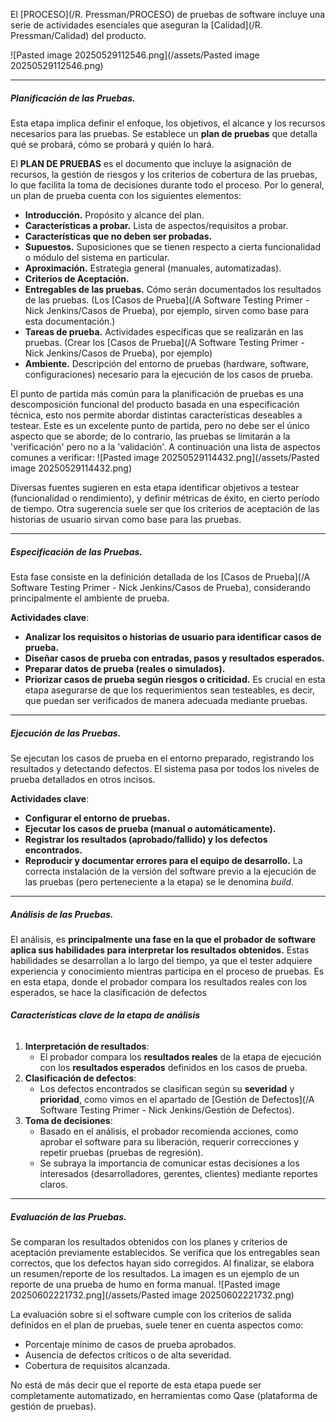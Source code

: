El [PROCESO](/R. Pressman/PROCESO) de pruebas de software incluye una serie de actividades esenciales que aseguran la [Calidad](/R. Pressman/Calidad) del producto.

![Pasted image 20250529112546.png](/assets/Pasted image 20250529112546.png)

****
##### **Planificación de las Pruebas.**
Esta etapa implica definir el enfoque, los objetivos, el alcance y los recursos necesarios para las pruebas. Se establece un **plan de pruebas** que detalla qué se probará, cómo se probará y quién lo hará.

El **PLAN DE PRUEBAS** es el documento que incluye la asignación de recursos, la gestión de riesgos y los criterios de cobertura de las pruebas, lo que facilita la toma de decisiones durante todo el proceso.
Por lo general, un plan de prueba cuenta con los siguientes elementos:

- **Introducción.** Propósito y alcance del plan.
- **Características a probar.** Lista de aspectos/requisitos a probar.
- **Características que no deben ser probadas.** 
- **Supuestos.** Suposiciones que se tienen respecto a cierta funcionalidad o módulo del sistema en particular.
- **Aproximación.** Estrategia general (manuales, automatizadas).
- **Criterios de Aceptación.** 
- **Entregables de las pruebas.** Cómo serán documentados los resultados de las pruebas. (Los [Casos de Prueba](/A Software Testing Primer - Nick Jenkins/Casos de Prueba), por ejemplo, sirven como base para esta documentación.)
- **Tareas de prueba.** Actividades específicas que se realizarán en las pruebas. (Crear los [Casos de Prueba](/A Software Testing Primer - Nick Jenkins/Casos de Prueba), por ejemplo)
- **Ambiente.** Descripción del entorno de pruebas (hardware, software, configuraciones) necesario para la ejecución de los casos de prueba.

El punto de partida más común para la planificación de pruebas es una descomposición funcional del producto basada en una especificación técnica, esto nos permite abordar distintas características deseables a testear. Este es un excelente punto de partida, pero no debe ser el único aspecto que se aborde; de lo contrario, las pruebas se limitarán a la 'verificación' pero no a la 'validación'. A continuación una lista de aspectos comunes a verificar: 
![Pasted image 20250529114432.png](/assets/Pasted image 20250529114432.png)

Diversas fuentes sugieren en esta etapa identificar objetivos a testear (funcionalidad o rendimiento), y definir métricas de éxito, en cierto período de tiempo. Otra sugerencia suele ser que los criterios de aceptación de las historias de usuario sirvan como base para las pruebas.
****
##### **Especificación de las Pruebas.**
Esta fase consiste en la definición detallada de los [Casos de Prueba](/A Software Testing Primer - Nick Jenkins/Casos de Prueba), considerando principalmente el ambiente de prueba.

**Actividades clave**:

- **Analizar los requisitos o historias de usuario para identificar casos de prueba.**
- **Diseñar casos de prueba con entradas, pasos y resultados esperados.**
- **Preparar datos de prueba (reales o simulados).**
- **Priorizar casos de prueba según riesgos o criticidad.**
Es crucial en esta etapa asegurarse de que los requerimientos sean testeables, es decir, que puedan ser verificados de manera adecuada mediante pruebas.
****
##### **Ejecución de las Pruebas.**

Se ejecutan los casos de prueba en el entorno preparado, registrando los resultados y detectando defectos. El sistema pasa por todos los niveles de prueba detallados en otros incisos.

**Actividades clave**:

- **Configurar el entorno de pruebas.**
- **Ejecutar los casos de prueba (manual o automáticamente).**
- **Registrar los resultados (aprobado/fallido) y los defectos encontrados.**
- **Reproducir y documentar errores para el equipo de desarrollo.**
La correcta instalación de la versión del software previo a la ejecución de las pruebas (pero perteneciente a la etapa) se le denomina *build*. 
****
##### **Análisis de las Pruebas.**
El análisis, es **principalmente una fase en la que el probador de software aplica sus habilidades para interpretar los resultados obtenidos.** Estas habilidades se desarrollan a lo largo del tiempo, ya que el tester adquiere experiencia y conocimiento mientras participa en el proceso de pruebas.
Es en esta etapa, donde el probador compara los resultados reales con los esperados, se hace la clasificación de defectos
###### **Características clave de la etapa de análisis**

1. **Interpretación de resultados**:
    - El probador compara los **resultados reales** de la etapa de ejecución con los **resultados esperados** definidos en los casos de prueba.
2. **Clasificación de defectos**:
    - Los defectos encontrados se clasifican según su **severidad** y **prioridad**, como vimos en el apartado de [Gestión de Defectos](/A Software Testing Primer - Nick Jenkins/Gestión de Defectos).
3. **Toma de decisiones**:
    - Basado en el análisis, el probador recomienda acciones, como aprobar el software para su liberación, requerir correcciones y repetir pruebas (pruebas de regresión).
    - Se subraya la importancia de comunicar estas decisiones a los interesados (desarrolladores, gerentes, clientes) mediante reportes claros.
****
##### **Evaluación de las Pruebas.**
Se comparan los resultados obtenidos con los planes y criterios de aceptación previamente establecidos.
Se verifica que los entregables sean correctos, que los defectos hayan sido corregidos. 
Al finalizar, se elabora un resumen/reporte de los resultados. 
La imagen es un ejemplo de un reporte de una prueba de humo en forma manual.
![Pasted image 20250602221732.png](/assets/Pasted image 20250602221732.png)

La evaluación sobre si el software cumple con los criterios de salida definidos en el plan de pruebas, suele tener en cuenta aspectos como:

- Porcentaje mínimo de casos de prueba aprobados.
- Ausencia de defectos críticos o de alta severidad.
- Cobertura de requisitos alcanzada.

No está de más decir que el reporte de esta etapa puede ser completamente automatizado, en herramientas como Qase (plataforma de gestión de pruebas).
